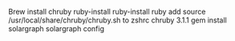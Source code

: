 Brew install chruby ruby-install 
ruby-install ruby
add source /usr/local/share/chruby/chruby.sh to zshrc
chruby 3.1.1
gem install solargraph
solargraph config
